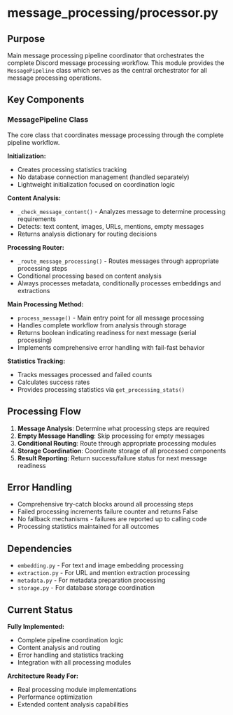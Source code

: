 # message_processing/processor.py

## Purpose

Main message processing pipeline coordinator that orchestrates the complete Discord message processing workflow. This module provides the `MessagePipeline` class which serves as the central orchestrator for all message processing operations.

## Key Components

### MessagePipeline Class

The core class that coordinates message processing through the complete pipeline workflow.

**Initialization:**
- Creates processing statistics tracking
- No database connection management (handled separately)
- Lightweight initialization focused on coordination logic

**Content Analysis:**
- `_check_message_content()` - Analyzes message to determine processing requirements
- Detects: text content, images, URLs, mentions, empty messages
- Returns analysis dictionary for routing decisions

**Processing Router:**
- `_route_message_processing()` - Routes messages through appropriate processing steps
- Conditional processing based on content analysis
- Always processes metadata, conditionally processes embeddings and extractions

**Main Processing Method:**
- `process_message()` - Main entry point for all message processing
- Handles complete workflow from analysis through storage
- Returns boolean indicating readiness for next message (serial processing)
- Implements comprehensive error handling with fail-fast behavior

**Statistics Tracking:**
- Tracks messages processed and failed counts
- Calculates success rates
- Provides processing statistics via `get_processing_stats()`

## Processing Flow

1. **Message Analysis**: Determine what processing steps are required
2. **Empty Message Handling**: Skip processing for empty messages
3. **Conditional Routing**: Route through appropriate processing modules
4. **Storage Coordination**: Coordinate storage of all processed components
5. **Result Reporting**: Return success/failure status for next message readiness

## Error Handling

- Comprehensive try-catch blocks around all processing steps
- Failed processing increments failure counter and returns False
- No fallback mechanisms - failures are reported up to calling code
- Processing statistics maintained for all outcomes

## Dependencies

- `embedding.py` - For text and image embedding processing
- `extraction.py` - For URL and mention extraction processing
- `metadata.py` - For metadata preparation processing
- `storage.py` - For database storage coordination

## Current Status

**Fully Implemented:**
- Complete pipeline coordination logic
- Content analysis and routing
- Error handling and statistics tracking
- Integration with all processing modules

**Architecture Ready For:**
- Real processing module implementations
- Performance optimization
- Extended content analysis capabilities
